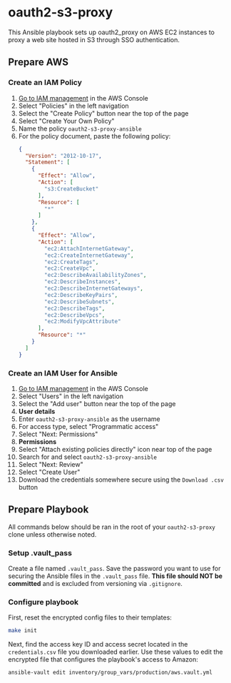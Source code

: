 # oauth2-s3-proxy

This Ansible playbook sets up oauth2_proxy on AWS EC2 instances to proxy a web site hosted in S3 through SSO authentication.

## Prepare AWS

### Create an IAM Policy

1. [Go to IAM management](https://console.aws.amazon.com/iam/home) in the AWS Console
2. Select "Policies" in the left navigation
3. Select the "Create Policy" button near the top of the page
4. Select "Create Your Own Policy"
5. Name the policy `oauth2-s3-proxy-ansible`
6. For the policy document, paste the following policy:
    ```json
    {
      "Version": "2012-10-17",
      "Statement": [
        {
          "Effect": "Allow",
          "Action": [
            "s3:CreateBucket"
          ],
          "Resource": [
            "*"
          ]
        },
        {
          "Effect": "Allow",
          "Action": [
            "ec2:AttachInternetGateway",
            "ec2:CreateInternetGateway",
            "ec2:CreateTags",
            "ec2:CreateVpc",
            "ec2:DescribeAvailabilityZones",
            "ec2:DescribeInstances",
            "ec2:DescribeInternetGateways",
            "ec2:DescribeKeyPairs",
            "ec2:DescribeSubnets",
            "ec2:DescribeTags",
            "ec2:DescribeVpcs",
            "ec2:ModifyVpcAttribute"
          ],
          "Resource": "*"
        }
      ]
    }
    ```

### Create an IAM User for Ansible

1. [Go to IAM management](https://console.aws.amazon.com/iam/home) in the AWS Console
2. Select "Users" in the left navigation
3. Select the "Add user" button near the top of the page
4. **User details**
  1. Enter `oauth2-s3-proxy-ansible` as the username
  2. For access type, select "Programmatic access"
  3. Select "Next: Permissions"
5. **Permissions**
  1. Select "Attach existing policies directly" icon near top of the page
  2. Search for and select `oauth2-s3-proxy-ansible`
  3. Select "Next: Review"
6. Select "Create User"
7. Download the credentials somewhere secure using the `Download .csv` button

## Prepare Playbook

All commands below should be ran in the root of your `oauth2-s3-proxy` clone unless otherwise noted.

### Setup .vault_pass

Create a file named `.vault_pass`. Save the password you want to use for securing the Ansible files in the `.vault_pass` file. **This file should NOT be committed** and is excluded from versioning via `.gitignore`.

### Configure playbook

First, reset the encrypted config files to their templates:

```bash
make init
```

Next, find the access key ID and access secret located in the `credentials.csv` file you downloaded earlier.  Use these values to edit the encrypted file that configures the playbook's access to Amazon:
```bash
ansible-vault edit inventory/group_vars/production/aws.vault.yml
```
